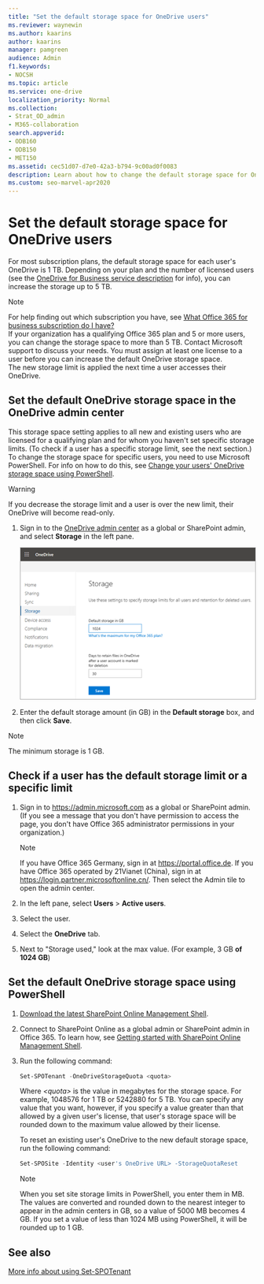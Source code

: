 ```yaml
---
title: "Set the default storage space for OneDrive users"
ms.reviewer: waynewin
ms.author: kaarins
author: kaarins
manager: pamgreen
audience: Admin
f1.keywords:
- NOCSH
ms.topic: article
ms.service: one-drive
localization_priority: Normal
ms.collection: 
- Strat_OD_admin
- M365-collaboration
search.appverid:
- ODB160
- ODB150
- MET150
ms.assetid: cec51d07-d7e0-42a3-b794-9c00ad0f0083
description: Learn about how to change the default storage space for OneDrive users in the OneDrive admin center.
ms.custom: seo-marvel-apr2020
---
```


# Set the default storage space for OneDrive users

For most subscription plans, the default storage space for each user's OneDrive is 1 TB. Depending on your plan and the number of licensed users (see the [OneDrive for Business service description](/office365/servicedescriptions/onedrive-for-business-service-description) for info), you can increase the storage up to 5 TB.
  
> [!NOTE]
> For help finding out which subscription you have, see [What Office 365 for business subscription do I have?](/office365/admin/admin-overview/what-subscription-do-i-have)<br> If your organization has a qualifying Office 365 plan and 5 or more users, you can change the storage space to more than 5 TB. Contact Microsoft support to discuss your needs. You must assign at least one license to a user before you can increase the default OneDrive storage space. <br>The new storage limit is applied the next time a user accesses their OneDrive.
  
## Set the default OneDrive storage space in the OneDrive admin center

This storage space setting applies to all new and existing users who are licensed for a qualifying plan and for whom you haven't set specific storage limits. (To check if a user has a specific storage limit, see the next section.) To change the storage space for specific users, you need to use Microsoft PowerShell. For info on how to do this, see [Change your users' OneDrive storage space using PowerShell](change-user-storage.md).

> [!WARNING]
> If you decrease the storage limit and a user is over the new limit, their OneDrive will become read-only.

1. Sign in to the [OneDrive admin center](https://admin.onedrive.com) as a global or SharePoint admin, and select **Storage** in the left pane.
    
    ![The Storage page of the OneDrive admin center](media/15942b88-2f71-4c85-87ec-eb14b88f8f93.png)
  
2. Enter the default storage amount (in GB) in the **Default storage** box, and then click **Save**.

> [!NOTE]
> The minimum storage is 1 GB.
    

  
## Check if a user has the default storage limit or a specific limit

1. Sign in to https://admin.microsoft.com as a global or SharePoint admin. (If you see a message that you don't have permission to access the page, you don't have Office 365 administrator permissions in your organization.)
    
    > [!NOTE]
    > If you have Office 365 Germany, sign in at https://portal.office.de. If you have Office 365 operated by 21Vianet (China), sign in at https://login.partner.microsoftonline.cn/. Then select the Admin tile to open the admin center.
    
2. In the left pane, select **Users** \> **Active users**.

3. Select the user.

4. Select the **OneDrive** tab.

5. Next to "Storage used," look at the max value. (For example, 3 GB **of 1024 GB**)
    
    
## Set the default OneDrive storage space using PowerShell

1. [Download the latest SharePoint Online Management Shell](https://go.microsoft.com/fwlink/p/?LinkId=255251).
    
2. Connect to SharePoint Online as a global admin or SharePoint admin in Office 365. To learn how, see [Getting started with SharePoint Online Management Shell](/powershell/sharepoint/sharepoint-online/connect-sharepoint-online).
    
3. Run the following command:
    
      ```PowerShell
      Set-SPOTenant -OneDriveStorageQuota <quota>
      ```

     Where  _\<quota\>_ is the value in megabytes for the storage space. For example, 1048576 for 1 TB or 5242880 for 5 TB. You can specify any value that you want, however, if you specify a value greater than that allowed by a given user's license, that user's storage space will be rounded down to the maximum value allowed by their license. 
    
    To reset an existing user's OneDrive to the new default storage space, run the following command:
    
      ```PowerShell
      Set-SPOSite -Identity <user's OneDrive URL> -StorageQuotaReset
      ```
   
    > [!NOTE]
    > When you set site storage limits in PowerShell, you enter them in MB. The values are converted and rounded down to the nearest integer to appear in the admin centers in GB, so a value of 5000 MB becomes 4 GB. If you set a value of less than 1024 MB using PowerShell, it will be rounded up to 1 GB.

## See also

[More info about using Set-SPOTenant](/powershell/module/sharepoint-online/set-spotenant)
